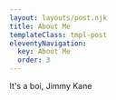 ```yaml
---
layout: layouts/post.njk
title: About Me
templateClass: tmpl-post
eleventyNavigation:
  key: About Me
  order: 3
---
```


It's a boi, Jimmy Kane
